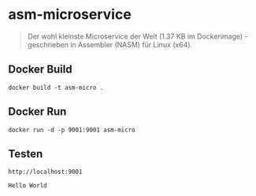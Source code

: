 # asm-microservice

> Der wohl kleinste Microservice der Welt (1.37 KB im Dockerimage) - geschrieben in Assembler (NASM) für Linux (x64).

## Docker Build 
```
docker build -t asm-micro .
```
## Docker Run 
```
docker run -d -p 9001:9001 asm-micro
```
## Testen
```
http://localhost:9001

Hello World
```

